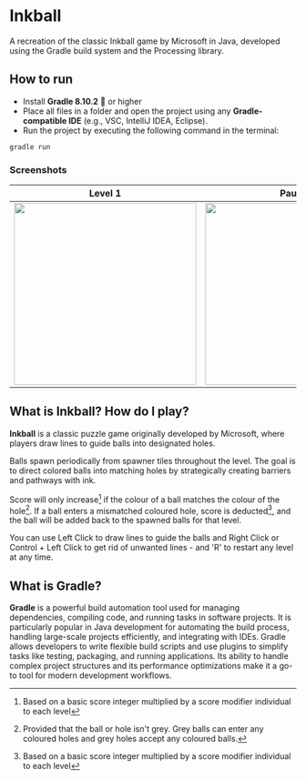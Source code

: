 # Inkball
A recreation of the classic Inkball game by Microsoft in Java, developed using the Gradle build system and the Processing library.

## How to run
* Install **Gradle 8.10.2** 🐘 or higher
* Place all files in a folder and open the project using any **Gradle-compatible IDE** (e.g., VSC, IntelliJ IDEA, Eclipse).
* Run the project by executing the following command in the terminal:
```
gradle run
```

### Screenshots
Level 1 | Paused | Level Won
:-:|:-:|:-:
<img src="https://github.com/user-attachments/assets/c5856684-4db4-46ac-864a-149ddae47e9e" width="320"/> | <img src="https://github.com/user-attachments/assets/adafa839-7eeb-462c-903c-36be8ee342ea" width="320"/> | <img src="https://github.com/user-attachments/assets/e809a6fd-892a-41c9-bdfb-87a3d9139d09" width="320"/>

## What is Inkball? How do I play?
**Inkball** is a classic puzzle game originally developed by Microsoft, where players draw lines to guide balls into designated holes.

Balls spawn periodically from spawner tiles throughout the level. The goal is to direct colored balls into matching holes by strategically creating barriers and pathways with ink.

Score will only increase[^1] if the colour of a ball matches the colour of the hole[^2]. If a ball enters a mismatched coloured hole, score is deducted[^1], and the ball will be added back to the spawned balls for that level.

You can use Left Click to draw lines to guide the balls and Right Click or Control + Left Click to get rid of unwanted lines - and 'R' to restart any level at any time.

## What is Gradle?
**Gradle** is a powerful build automation tool used for managing dependencies, compiling code, and running tasks in software projects. It is particularly popular in Java development for automating the build process, handling large-scale projects efficiently, and integrating with IDEs. Gradle allows developers to write flexible build scripts and use plugins to simplify tasks like testing, packaging, and running applications. Its ability to handle complex project structures and its performance optimizations make it a go-to tool for modern development workflows.

[^1]: Based on a basic score integer multiplied by a score modifier individual to each level
[^2]: Provided that the ball or hole isn't grey. Grey balls can enter any coloured holes and grey holes accept any coloured balls.
